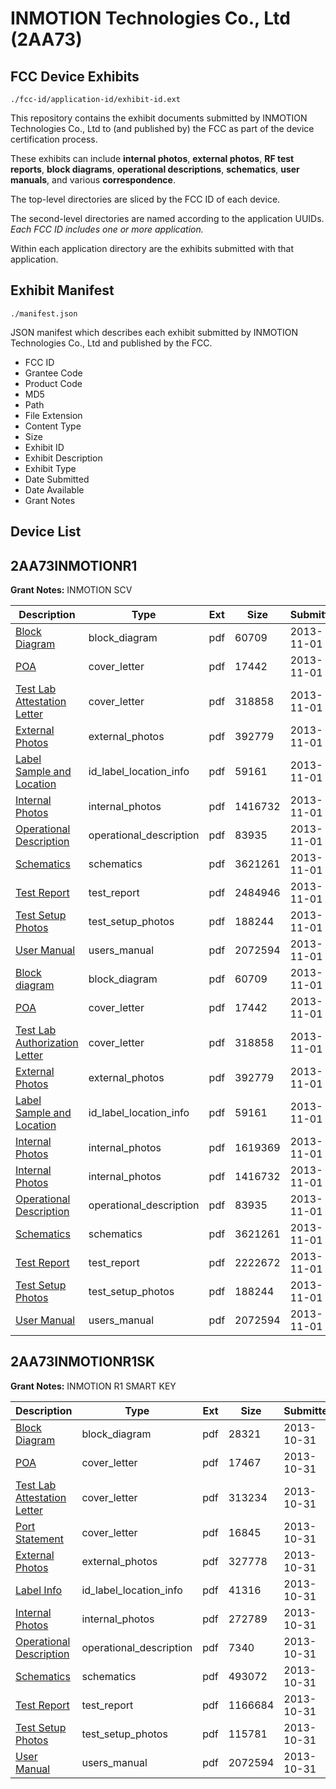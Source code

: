 # INMOTION Technologies Co., Ltd (2AA73)
## FCC Device Exhibits

```
./fcc-id/application-id/exhibit-id.ext
```

This repository contains the exhibit documents submitted by INMOTION Technologies Co., Ltd to (and published by) the FCC as part of the device certification process.

These exhibits can include **internal photos**, **external photos**, **RF test reports**, **block diagrams**, **operational descriptions**, **schematics**, **user manuals**, and various **correspondence**.

The top-level directories are sliced by the FCC ID of each device.

The second-level directories are named according to the application UUIDs. *Each FCC ID includes one or more application.*

Within each application directory are the exhibits submitted with that application. 

## Exhibit Manifest

```
./manifest.json
```

JSON manifest which describes each exhibit submitted by INMOTION Technologies Co., Ltd and published by the FCC.

- FCC ID
- Grantee Code
- Product Code
- MD5
- Path
- File Extension
- Content Type
- Size
- Exhibit ID
- Exhibit Description
- Exhibit Type
- Date Submitted
- Date Available
- Grant Notes

## Device List
## 2AA73INMOTIONR1
**Grant Notes:** INMOTION SCV

| Description | Type | Ext | Size | Submitted | Available |
| ----------- | ---- | --- | ---- | --------- | --------- |
| [Block Diagram](2AA73INMOTIONR1/2084972f589925d9ab4d3711e1d0ff5e/2108717.pdf) | block_diagram | pdf | 60709 | 2013-11-01 | 2013-11-01 |
| [POA](2AA73INMOTIONR1/2084972f589925d9ab4d3711e1d0ff5e/2108723.pdf) | cover_letter | pdf | 17442 | 2013-11-01 | 2013-11-01 |
| [Test Lab Attestation Letter](2AA73INMOTIONR1/2084972f589925d9ab4d3711e1d0ff5e/2108726.pdf) | cover_letter | pdf | 318858 | 2013-11-01 | 2013-11-01 |
| [External Photos](2AA73INMOTIONR1/2084972f589925d9ab4d3711e1d0ff5e/2108718.pdf) | external_photos | pdf | 392779 | 2013-11-01 | 2013-11-01 |
| [Label Sample and Location](2AA73INMOTIONR1/2084972f589925d9ab4d3711e1d0ff5e/2108719.pdf) | id_label_location_info | pdf | 59161 | 2013-11-01 | 2013-11-01 |
| [Internal Photos](2AA73INMOTIONR1/2084972f589925d9ab4d3711e1d0ff5e/2108721.pdf) | internal_photos | pdf | 1416732 | 2013-11-01 | 2013-11-01 |
| [Operational Description](2AA73INMOTIONR1/2084972f589925d9ab4d3711e1d0ff5e/2108722.pdf) | operational_description | pdf | 83935 | 2013-11-01 | 2013-11-01 |
| [Schematics](2AA73INMOTIONR1/2084972f589925d9ab4d3711e1d0ff5e/2108724.pdf) | schematics | pdf | 3621261 | 2013-11-01 | 2013-11-01 |
| [Test Report](2AA73INMOTIONR1/2084972f589925d9ab4d3711e1d0ff5e/2108720.pdf) | test_report | pdf | 2484946 | 2013-11-01 | 2013-11-01 |
| [Test Setup Photos](2AA73INMOTIONR1/2084972f589925d9ab4d3711e1d0ff5e/2108725.pdf) | test_setup_photos | pdf | 188244 | 2013-11-01 | 2013-11-01 |
| [User Manual](2AA73INMOTIONR1/2084972f589925d9ab4d3711e1d0ff5e/2107494.pdf) | users_manual | pdf | 2072594 | 2013-11-01 | 2013-11-01 |
| [Block diagram](2AA73INMOTIONR1/12775df675b41249fd2e8af2a7f3849a/2108717.pdf) | block_diagram | pdf | 60709 | 2013-11-01 | 2013-11-01 |
| [POA](2AA73INMOTIONR1/12775df675b41249fd2e8af2a7f3849a/2108723.pdf) | cover_letter | pdf | 17442 | 2013-11-01 | 2013-11-01 |
| [Test Lab Authorization Letter](2AA73INMOTIONR1/12775df675b41249fd2e8af2a7f3849a/2108726.pdf) | cover_letter | pdf | 318858 | 2013-11-01 | 2013-11-01 |
| [External Photos](2AA73INMOTIONR1/12775df675b41249fd2e8af2a7f3849a/2108718.pdf) | external_photos | pdf | 392779 | 2013-11-01 | 2013-11-01 |
| [Label Sample and Location](2AA73INMOTIONR1/12775df675b41249fd2e8af2a7f3849a/2108719.pdf) | id_label_location_info | pdf | 59161 | 2013-11-01 | 2013-11-01 |
| [Internal Photos](2AA73INMOTIONR1/12775df675b41249fd2e8af2a7f3849a/2108775.pdf) | internal_photos | pdf | 1619369 | 2013-11-01 | 2013-11-01 |
| [Internal Photos](2AA73INMOTIONR1/12775df675b41249fd2e8af2a7f3849a/2108721.pdf) | internal_photos | pdf | 1416732 | 2013-11-01 | 2013-11-01 |
| [Operational Description](2AA73INMOTIONR1/12775df675b41249fd2e8af2a7f3849a/2108722.pdf) | operational_description | pdf | 83935 | 2013-11-01 | 2013-11-01 |
| [Schematics](2AA73INMOTIONR1/12775df675b41249fd2e8af2a7f3849a/2108724.pdf) | schematics | pdf | 3621261 | 2013-11-01 | 2013-11-01 |
| [Test Report](2AA73INMOTIONR1/12775df675b41249fd2e8af2a7f3849a/2108772.pdf) | test_report | pdf | 2222672 | 2013-11-01 | 2013-11-01 |
| [Test Setup Photos](2AA73INMOTIONR1/12775df675b41249fd2e8af2a7f3849a/2108725.pdf) | test_setup_photos | pdf | 188244 | 2013-11-01 | 2013-11-01 |
| [User Manual](2AA73INMOTIONR1/12775df675b41249fd2e8af2a7f3849a/2107494.pdf) | users_manual | pdf | 2072594 | 2013-11-01 | 2013-11-01 |
## 2AA73INMOTIONR1SK
**Grant Notes:** INMOTION R1 SMART KEY

| Description | Type | Ext | Size | Submitted | Available |
| ----------- | ---- | --- | ---- | --------- | --------- |
| [Block Diagram](2AA73INMOTIONR1SK/7c285a6137b816a15b272966019d3150/2107483.pdf) | block_diagram | pdf | 28321 | 2013-10-31 | 2013-10-31 |
| [POA](2AA73INMOTIONR1SK/7c285a6137b816a15b272966019d3150/2107488.pdf) | cover_letter | pdf | 17467 | 2013-10-31 | 2013-10-31 |
| [Test Lab Attestation Letter](2AA73INMOTIONR1SK/7c285a6137b816a15b272966019d3150/2107492.pdf) | cover_letter | pdf | 313234 | 2013-10-31 | 2013-10-31 |
| [Port Statement](2AA73INMOTIONR1SK/7c285a6137b816a15b272966019d3150/2107493.pdf) | cover_letter | pdf | 16845 | 2013-10-31 | 2013-10-31 |
| [External Photos](2AA73INMOTIONR1SK/7c285a6137b816a15b272966019d3150/2107484.pdf) | external_photos | pdf | 327778 | 2013-10-31 | 2013-10-31 |
| [Label Info](2AA73INMOTIONR1SK/7c285a6137b816a15b272966019d3150/2107485.pdf) | id_label_location_info | pdf | 41316 | 2013-10-31 | 2013-10-31 |
| [Internal Photos](2AA73INMOTIONR1SK/7c285a6137b816a15b272966019d3150/2107486.pdf) | internal_photos | pdf | 272789 | 2013-10-31 | 2013-10-31 |
| [Operational Description](2AA73INMOTIONR1SK/7c285a6137b816a15b272966019d3150/2107487.pdf) | operational_description | pdf | 7340 | 2013-10-31 | 2013-10-31 |
| [Schematics](2AA73INMOTIONR1SK/7c285a6137b816a15b272966019d3150/2107489.pdf) | schematics | pdf | 493072 | 2013-10-31 | 2013-10-31 |
| [Test Report](2AA73INMOTIONR1SK/7c285a6137b816a15b272966019d3150/2107490.pdf) | test_report | pdf | 1166684 | 2013-10-31 | 2013-10-31 |
| [Test Setup Photos](2AA73INMOTIONR1SK/7c285a6137b816a15b272966019d3150/2107491.pdf) | test_setup_photos | pdf | 115781 | 2013-10-31 | 2013-10-31 |
| [User Manual](2AA73INMOTIONR1SK/7c285a6137b816a15b272966019d3150/2107494.pdf) | users_manual | pdf | 2072594 | 2013-10-31 | 2013-10-31 |
